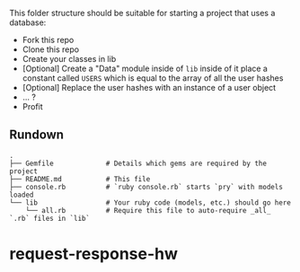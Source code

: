 This folder structure should be suitable for starting a project that uses a database:

* Fork this repo
* Clone this repo
* Create your classes in lib
* [Optional] Create a "Data" module inside of `lib` inside of it place a constant called `USERS` which is equal to the array of all the user hashes
* [Optional] Replace the user hashes with an instance of a user object
* ... ?
* Profit


## Rundown

```
.
├── Gemfile             # Details which gems are required by the project
├── README.md           # This file
├── console.rb          # `ruby console.rb` starts `pry` with models loaded
└── lib                 # Your ruby code (models, etc.) should go here
    └── all.rb          # Require this file to auto-require _all_ `.rb` files in `lib`
```
# request-response-hw
